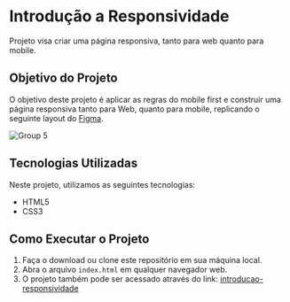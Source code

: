 # Introdução a Responsividade

Projeto visa criar uma página responsiva, tanto para web quanto para mobile.

## Objetivo do Projeto

O objetivo deste projeto é aplicar as regras do mobile first e construir uma página responsiva tanto para Web, quanto para mobile, replicando o seguinte layout do [Figma](https://www.figma.com/file/UBgC41yG3ZicS9CGZk1N5y/Explorer-Stage-03-Projeto-02-(Copy)?type=design&node-id=1802-2&t=MEeoTrgmafTIMeC7-0).

![Group 5](https://github.com/brunopmendes/introducao-responsividadee/assets/79267505/191a4cd9-c775-40f9-9de8-874af88bff23)


## Tecnologias Utilizadas

Neste projeto, utilizamos as seguintes tecnologias:
- HTML5
- CSS3

## Como Executar o Projeto

1. Faça o download ou clone este repositório em sua máquina local.
2. Abra o arquivo `index.html` em qualquer navegador web.
3. O projeto também pode ser acessado através do link: [introducao-responsividade](https://brunopmendes.github.io/introducao-responsividade/)
